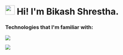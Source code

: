 
<h1><img src="https://emojis.slackmojis.com/emojis/images/1531849430/4246/blob-sunglasses.gif?1531849430" width="30"/>  Hi! I'm Bikash Shrestha.</h1>

<h3>Technologies that I'm familiar with:</h3>  

![](https://skillicons.dev/icons?i=java,spring,angular,python,redis,c,php,react,docker,rabbitmq,git&perline=6)


![](https://komarev.com/ghpvc/?username=bixash&color=green)
 
